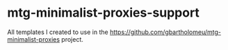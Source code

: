 # mtg-minimalist-proxies-support

All templates I created to use in the https://github.com/gbartholomeu/mtg-minimalist-proxies project. 
